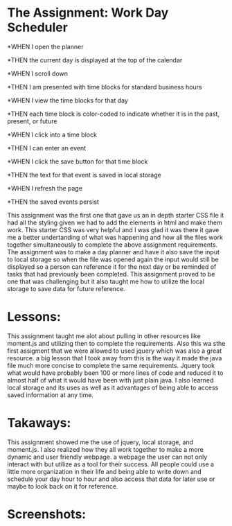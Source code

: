 # The Assignment: Work Day Scheduler

*WHEN I open the planner

*THEN the current day is displayed at the top of the calendar

*WHEN I scroll down

*THEN I am presented with time blocks for standard business hours

*WHEN I view the time blocks for that day

*THEN each time block is color-coded to indicate whether it is in the past, present, or future

*WHEN I click into a time block

*THEN I can enter an event

*WHEN I click the save button for that time block

*THEN the text for that event is saved in local storage

*WHEN I refresh the page

*THEN the saved events persist

This assignment was the first one that gave us an in depth starter CSS file it had all the styling given we had to add the elements in html and make them work. This starter CSS was very helpful and I was glad it was there it gave me a better undertanding of what was happening and how all the files work together simultaneously to complete the above assignment requirements. The assignment was to make a day planner and have it also save the input to local storage so when the file was opened again the input would still be displayed so a person can reference it for the next day or be reminded of tasks that had previously been completed. This assignment proved to be one that was challenging but it also taught me how to utilize the local storage to save data for future reference. 

# Lessons:

This assignment taught me alot about pulling in other resources like moment.js and utilizing then to complete the requirements. Also this wa sthe first assigment that we were allowed to used jquery which was also a great resource. a big lesson that I took away from this is the way it made the java file much more concise to complete the same requirements. Jquery took what would have probably been 100 or more lines of code and reduced it to almost half of what it would have been with just plain java. I also learned local storage and its uses as well as it advantages of being able to access saved information at any time. 

# Takaways:

This assignment showed me the use of jquery, local storage, and moment.js. I also realized how they all work together to make a more dynamic and user friendly webpage. a webpage the user can not only interact with but utilize as a tool for their success. All people could use a little more organization in their life and being able to write down and schedule your day hour to hour and also access that data for later use or maybe to look back on it for reference. 

# Screenshots: 

